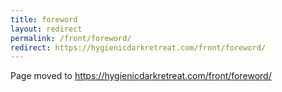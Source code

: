 ```yaml
---
title: foreword
layout: redirect
permalink: /front/foreword/
redirect: https://hygienicdarkretreat.com/front/foreword/
---
```


Page moved to <https://hygienicdarkretreat.com/front/foreword/>

